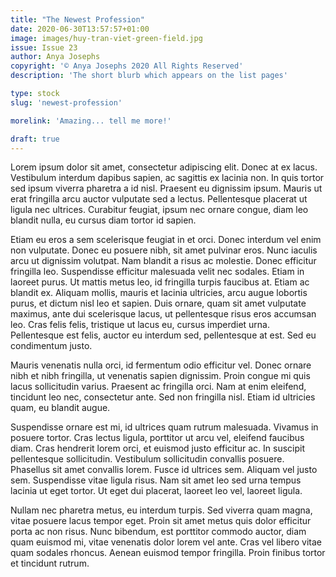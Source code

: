 ```yaml
---
title: "The Newest Profession"
date: 2020-06-30T13:57:57+01:00
image: images/huy-tran-viet-green-field.jpg
issue: Issue 23
author: Anya Josephs
copyright: '© Anya Josephs 2020 All Rights Reserved'
description: 'The short blurb which appears on the list pages'

type: stock
slug: 'newest-profession'

morelink: 'Amazing... tell me more!'

draft: true
---
```


Lorem ipsum dolor sit amet, consectetur adipiscing elit. Donec at ex lacus. Vestibulum interdum dapibus sapien, ac sagittis ex lacinia non. In quis tortor sed ipsum viverra pharetra a id nisl. Praesent eu dignissim ipsum. Mauris ut erat fringilla arcu auctor vulputate sed a lectus. Pellentesque placerat ut ligula nec ultrices. Curabitur feugiat, ipsum nec ornare congue, diam leo blandit nulla, eu cursus diam tortor id sapien.

Etiam eu eros a sem scelerisque feugiat in et orci. Donec interdum vel enim non vulputate. Donec eu posuere nibh, sit amet pulvinar eros. Nunc iaculis arcu ut dignissim volutpat. Nam blandit a risus ac molestie. Donec efficitur fringilla leo. Suspendisse efficitur malesuada velit nec sodales. Etiam in laoreet purus. Ut mattis metus leo, id fringilla turpis faucibus at. Etiam ac blandit ex. Aliquam mollis, mauris et lacinia ultricies, arcu augue lobortis purus, et dictum nisl leo et sapien. Duis ornare, quam sit amet vulputate maximus, ante dui scelerisque lacus, ut pellentesque risus eros accumsan leo. Cras felis felis, tristique ut lacus eu, cursus imperdiet urna. Pellentesque est felis, auctor eu interdum sed, pellentesque at est. Sed eu condimentum justo.

Mauris venenatis nulla orci, id fermentum odio efficitur vel. Donec ornare nibh et nibh fringilla, ut venenatis sapien dignissim. Proin congue mi quis lacus sollicitudin varius. Praesent ac fringilla orci. Nam at enim eleifend, tincidunt leo nec, consectetur ante. Sed non fringilla nisl. Etiam id ultricies quam, eu blandit augue.

Suspendisse ornare est mi, id ultrices quam rutrum malesuada. Vivamus in posuere tortor. Cras lectus ligula, porttitor ut arcu vel, eleifend faucibus diam. Cras hendrerit lorem orci, et euismod justo efficitur ac. In suscipit pellentesque sollicitudin. Vestibulum sollicitudin convallis posuere. Phasellus sit amet convallis lorem. Fusce id ultrices sem. Aliquam vel justo sem. Suspendisse vitae ligula risus. Nam sit amet leo sed urna tempus lacinia ut eget tortor. Ut eget dui placerat, laoreet leo vel, laoreet ligula.

Nullam nec pharetra metus, eu interdum turpis. Sed viverra quam magna, vitae posuere lacus tempor eget. Proin sit amet metus quis dolor efficitur porta ac non risus. Nunc bibendum, est porttitor commodo auctor, diam quam euismod mi, vitae venenatis dolor lorem vel ante. Cras vel libero vitae quam sodales rhoncus. Aenean euismod tempor fringilla. Proin finibus tortor et tincidunt rutrum.